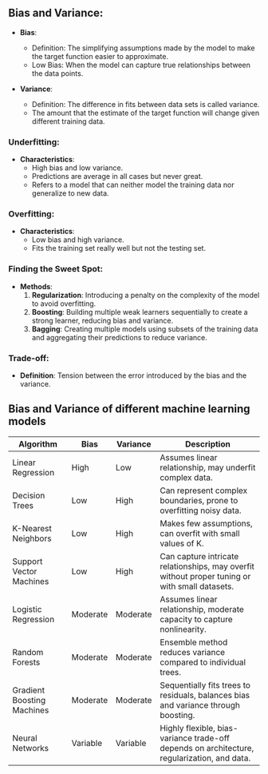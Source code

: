 ## Bias and Variance:

- **Bias**:
  - Definition: The simplifying assumptions made by the model to make the target function easier to approximate.
  - Low Bias: When the model can capture true relationships between the data points.
  
- **Variance**:
  - Definition: The difference in fits between data sets is called variance.
  - The amount that the estimate of the target function will change given different training data.

### Underfitting:
- **Characteristics**:
  - High bias and low variance.
  - Predictions are average in all cases but never great.
  - Refers to a model that can neither model the training data nor generalize to new data.

### Overfitting:
- **Characteristics**:
  - Low bias and high variance.
  - Fits the training set really well but not the testing set.

### Finding the Sweet Spot:
- **Methods**:
  1. **Regularization**: Introducing a penalty on the complexity of the model to avoid overfitting.
  2. **Boosting**: Building multiple weak learners sequentially to create a strong learner, reducing bias and variance.
  3. **Bagging**: Creating multiple models using subsets of the training data and aggregating their predictions to reduce variance.

### Trade-off:
- **Definition**: Tension between the error introduced by the bias and the variance.

## Bias and Variance of different machine learning models

| Algorithm               | Bias       | Variance   | Description                                                                                   |
|-------------------------|------------|------------|-----------------------------------------------------------------------------------------------|
| Linear Regression       | High       | Low        | Assumes linear relationship, may underfit complex data.                                        |
| Decision Trees          | Low        | High       | Can represent complex boundaries, prone to overfitting noisy data.                             |
| K-Nearest Neighbors     | Low        | High       | Makes few assumptions, can overfit with small values of K.                                      |
| Support Vector Machines | Low        | High       | Can capture intricate relationships, may overfit without proper tuning or with small datasets. |
| Logistic Regression     | Moderate   | Moderate   | Assumes linear relationship, moderate capacity to capture nonlinearity.                         |
| Random Forests          | Moderate   | Moderate   | Ensemble method reduces variance compared to individual trees.                                 |
| Gradient Boosting Machines | Moderate | Moderate | Sequentially fits trees to residuals, balances bias and variance through boosting.              |
| Neural Networks         | Variable   | Variable   | Highly flexible, bias-variance trade-off depends on architecture, regularization, and data.    |

